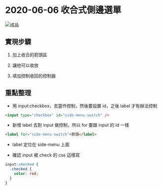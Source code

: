 # 2020-06-06 收合式側邊選單

![成品](./completed.jpg)

## 實現步驟

1. 加上收合的箭頭區

2. 讓他可以收放

3. 填加控制收回的控制器

## 重點整理

- 用 input:checkbox，去當作控制，然後要設置 id，之後 label 才有辦法控制

```html
<input type="checkbox" id="side-menu-switch" />
```

- 新增 label 去對 input 做控制，所以 for 要跟 input 的 id 一樣

```html
<label for="side-menu-switch">箭頭</label>
```

- label 定位在 side-menu 上面

- 確認 input 被 check 的 css 這樣寫

```scss
input:checked {
  .checked {
    color: red;
  }
}
```

